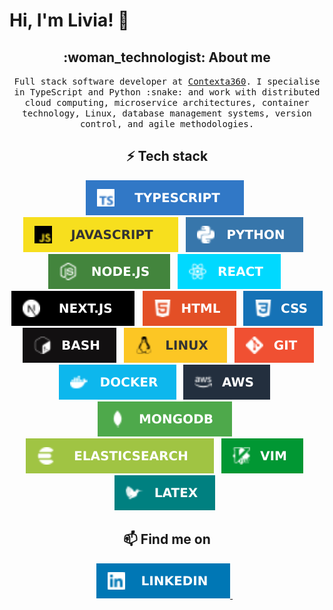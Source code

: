# Hi, I'm Livia! 👋

<h2
  align='center'
>
  :woman_technologist: About me
</h2>
<p
  align='center'
>
  <samp>
    Full stack software developer at <a href='https://contexta360.com/'>Contexta360</a>. I specialise in TypeScript and Python :snake: and work with distributed cloud computing, microservice    
    architectures, container technology, Linux, database management systems, version control, and agile methodologies.
  </samp>
</p>

<h2
  align='center'
>
  ⚡ Tech stack
</h2>
<p
  align='center'
>
  <img src='badges/typescript.svg' />&nbsp;&nbsp;
  <img src='badges/javascript.svg' />&nbsp;&nbsp;
  <img src='badges/python.svg' />&nbsp;&nbsp;&nbsp;
  <img src='badges/nodejs.svg' />&nbsp;&nbsp;
  <img src='badges/react.svg' />&nbsp;&nbsp;
  <img src='badges/nextjs.svg' />&nbsp;&nbsp;
  <img src='badges/html.svg' />&nbsp;&nbsp;
  <img src='badges/css.svg' />&nbsp;&nbsp;
  <img src='badges/bash.svg' />&nbsp;&nbsp;
  <img src='badges/linux.svg' />&nbsp;&nbsp;
  <img src='badges/git.svg' />&nbsp;&nbsp;
  <img src='badges/docker.svg' />&nbsp;&nbsp;
  <img src='badges/aws.svg' />&nbsp;&nbsp;
  <img src='badges/mongodb.svg' />&nbsp;&nbsp;
  <img src='badges/elasticsearch.svg' />&nbsp;&nbsp;
  <img src='badges/vim.svg' />&nbsp;&nbsp;
  <img src='badges/latex.svg' />&nbsp;&nbsp;
</p>

<h2
  align='center'
>
  📫 Find me on
</h2>
<p
  align='center'
>
  <a
    href='https://www.linkedin.com/in/liviakuhn/'
  >
    <img
      src='badges/linkedin.svg'
    >
  </a>
  &nbsp;&nbsp;
</p>
